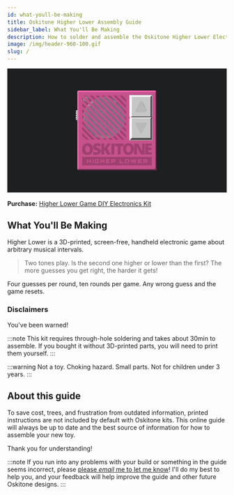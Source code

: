 ```yaml
---
id: what-youll-be-making
title: Oskitone Higher Lower Assembly Guide
sidebar_label: What You'll Be Making
description: How to solder and assemble the Oskitone Higher Lower Electronics Kit
image: /img/header-960-100.gif
slug: /
---
```


<!-- TODO: assembly gif here and in meta above instead -->

![Higher Lower](/img/header-960-100.gif)

**Purchase:** [Higher Lower Game DIY Electronics Kit](https://www.oskitone.com/product/higher-lower-game-diy-electronics-kit)

## What You'll Be Making

Higher Lower is a 3D-printed, screen-free, handheld electronic game about arbitrary musical intervals.

> Two tones play. Is the second one higher or lower than the first? The more guesses you get right, the harder it gets!

Four guesses per round, ten rounds per game. Any wrong guess and the game resets.

<!--
TODO:
* this copy could be better but I don't wanna copy verbatim from the Scout guide
* demo video
* blog link
-->

<!-- TODO: how to play -->

### Disclaimers

You've been warned!

:::note
This kit requires through-hole soldering and takes about 30min to assemble. If you bought it without 3D-printed parts, you will need to print them yourself.
:::

:::warning
Not a toy. Choking hazard. Small parts. Not for children under 3 years.
:::

## About this guide

To save cost, trees, and frustration from outdated information, printed instructions are not included by default with Oskitone kits. This online guide will always be up to date and the best source of information for how to assemble your new toy.

Thank you for understanding!

:::note
If you run into any problems with your build or something in the guide seems incorrect, please [please _email_ me to let me know](https://www.oskitone.com/contact)! I'll do my best to help you, and your feedback will help improve the guide and other future Oskitone designs.
:::
